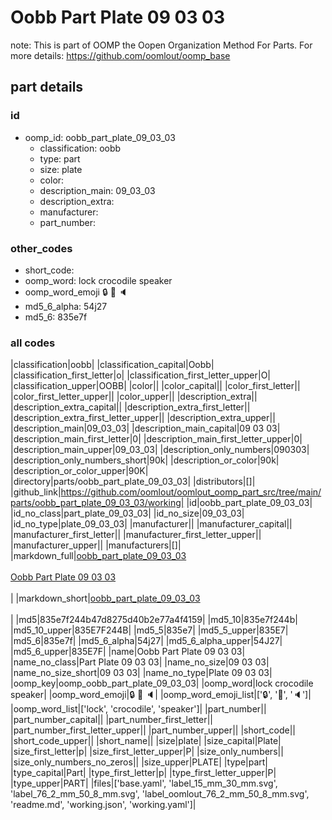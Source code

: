 # Oobb Part Plate 09 03 03  

note: This is part of OOMP the Oopen Organization Method For Parts. For more details: https://github.com/oomlout/oomp_base

##  part details





### id
* oomp_id: oobb_part_plate_09_03_03
  * classification: oobb
  * type: part
  * size: plate
  * color: 
  * description_main: 09_03_03
  * description_extra: 
  * manufacturer: 
  * part_number: 

### other_codes
* short_code: 
* oomp_word: lock crocodile speaker
* oomp_word_emoji :lock: :crocodile: :speaker:
* md5_6_alpha: 54j27
* md5_6: 835e7f

### all codes 
|classification|oobb|
|classification_capital|Oobb|
|classification_first_letter|o|
|classification_first_letter_upper|O|
|classification_upper|OOBB|
|color||
|color_capital||
|color_first_letter||
|color_first_letter_upper||
|color_upper||
|description_extra||
|description_extra_capital||
|description_extra_first_letter||
|description_extra_first_letter_upper||
|description_extra_upper||
|description_main|09_03_03|
|description_main_capital|09 03 03|
|description_main_first_letter|0|
|description_main_first_letter_upper|0|
|description_main_upper|09_03_03|
|description_only_numbers|090303|
|description_only_numbers_short|90k|
|description_or_color|90k|
|description_or_color_upper|90K|
|directory|parts/oobb_part_plate_09_03_03|
|distributors|[]|
|github_link|https://github.com/oomlout/oomlout_oomp_part_src/tree/main/parts/oobb_part_plate_09_03_03/working|
|id|oobb_part_plate_09_03_03|
|id_no_class|part_plate_09_03_03|
|id_no_size|09_03_03|
|id_no_type|plate_09_03_03|
|manufacturer||
|manufacturer_capital||
|manufacturer_first_letter||
|manufacturer_first_letter_upper||
|manufacturer_upper||
|manufacturers|[]|
|markdown_full|[oobb_part_plate_09_03_03](https://github.com/oomlout/oomlout_oomp_part_src/tree/main/parts/oobb_part_plate_09_03_03/working)<br>[](https://github.com/oomlout/oomlout_oomp_part_src/tree/main/parts/oobb_part_plate_09_03_03/working)<br>[Oobb Part Plate 09 03 03](https://github.com/oomlout/oomlout_oomp_part_src/tree/main/parts/oobb_part_plate_09_03_03/working)<br><br>|
|markdown_short|[oobb_part_plate_09_03_03](https://github.com/oomlout/oomlout_oomp_part_src/tree/main/parts/oobb_part_plate_09_03_03/working)<br><br>|
|md5|835e7f244b47d8275d40b2e77a4f4159|
|md5_10|835e7f244b|
|md5_10_upper|835E7F244B|
|md5_5|835e7|
|md5_5_upper|835E7|
|md5_6|835e7f|
|md5_6_alpha|54j27|
|md5_6_alpha_upper|54J27|
|md5_6_upper|835E7F|
|name|Oobb Part Plate 09 03 03|
|name_no_class|Part Plate 09 03 03|
|name_no_size|09 03 03|
|name_no_size_short|09 03 03|
|name_no_type|Plate 09 03 03|
|oomp_key|oomp_oobb_part_plate_09_03_03|
|oomp_word|lock crocodile speaker|
|oomp_word_emoji|:lock: :crocodile: :speaker:|
|oomp_word_emoji_list|[':lock:', ':crocodile:', ':speaker:']|
|oomp_word_list|['lock', 'crocodile', 'speaker']|
|part_number||
|part_number_capital||
|part_number_first_letter||
|part_number_first_letter_upper||
|part_number_upper||
|short_code||
|short_code_upper||
|short_name||
|size|plate|
|size_capital|Plate|
|size_first_letter|p|
|size_first_letter_upper|P|
|size_only_numbers||
|size_only_numbers_no_zeros||
|size_upper|PLATE|
|type|part|
|type_capital|Part|
|type_first_letter|p|
|type_first_letter_upper|P|
|type_upper|PART|
|files|['base.yaml', 'label_15_mm_30_mm.svg', 'label_76_2_mm_50_8_mm.svg', 'label_oomlout_76_2_mm_50_8_mm.svg', 'readme.md', 'working.json', 'working.yaml']|
